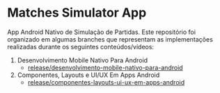 # Matches Simulator App

App Android Nativo de Simulação de Partidas. Este repositório foi organizado em algumas branches que representam as implementações 
realizadas durante os seguintes conteúdos/vídeos:

1. Desenvolvimento Mobile Nativo Para Android
   - [release/desenvolvimento-mobile-nativo-para-android](https://github.com/mcnegan/matches-simulator-app/tree/release/desenvolvimento-mobile-nativo-para-android)
2. Componentes, Layouts e UI/UX Em Apps Android
   - [release/componentes-layouts-ui-ux-em-apps-android](https://github.com/mcnegan/matches-simulator-app/tree/release/componentes-layouts-ui-ux-em-apps-android)


